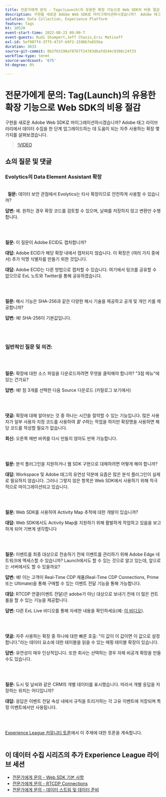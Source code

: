 ```yaml
---
title: 전문가에게 문의 - Tags(Launch)의 유용한 확장 기능으로 Web SDK의 비용 절감
description: 구현을 새로운 Adobe Web SDK로 마이그레이션하시겠습니까?  Adobe 태그 라이브러리에서 데이터 수집을 한 단계 업그레이드하는 데 도움이 되는 자주 사용하는 확장 몇 가지를 살펴보겠습니다.
solution: Data Collection, Experience Platform
feature: Tags
kt: 10528
event-start-time: 2022-08-23 09:00-7
event-guests: Rudi Shumpert,Jeff Chasin,Eric Matisoff
exl-id: 5ef987f4-37f5-473f-b9f2-1598b7e655ba
duration: 3833
source-git-commit: 0b2f63198af8767f24783dbafd244c9398c24f33
workflow-type: tm+mt
source-wordcount: '675'
ht-degree: 0%

---
```


# 전문가에게 문의: Tag(Launch)의 유용한 확장 기능으로 Web SDK의 비용 절감

구현을 새로운 Adobe Web SDK로 마이그레이션하시겠습니까?  Adobe 태그 라이브러리에서 데이터 수집을 한 단계 업그레이드하는 데 도움이 되는 자주 사용하는 확장 몇 가지를 살펴보겠습니다.

>[!VIDEO](https://video.tv.adobe.com/v/346610/?quality=12&learn=on)

## 쇼의 질문 및 댓글

### Evolytics의 Data Element Assistant 확장

<br> 
**질문:** 데이터 보안 관점에서 Evolytics는 타사 확장이므로 안전하게 사용할 수 있습니까?

**답변:** 예. 원하는 경우 확장 코드를 검토할 수 있으며, 날짜를 저장하지 않고 변환만 수행합니다.

<br> 

**질문:** 이 질문이 Adobe ECID도 캡처합니까?

**대답:** Adobe ECID가 해당 확장 내에서 캡처되지 않습니다. 이 확장은 (여러 가지 중에서) 추가 익명 식별자를 만들기 위한 것입니다.

**대답:** Adobe ECID는 다른 방법으로 캡처할 수 있습니다. 여기에서 링크를 공유할 수 없으므로 ExL 노트와 Twitter을 통해 공유하겠습니다.

<br> 

**질문:** 해시 기능은 SHA-256과 같은 다양한 해시 기술을 제공하고 공개 및 개인 키를 제공합니까?

**답변:** 예! SHA-256이 기본값입니다.

<br> 

### 일반적인 질문 및 의견:

<br> 

**질문:** 확장에 대한 소스 파일을 다운로드하려면 무엇을 클릭해야 합니까? &quot;3점 메뉴&quot;에 있는 건가요?

**답변:** 예! 점 3개를 선택한 다음 Source 다운로드 (카탈로그 보기에서)

<br> 

**댓글:** 확장에 대해 알아보는 것 중 하나는 시간을 절약할 수 있는 기능입니다. 많은 사용자가 일부 사용자 지정 코드를 사용하여 *할 수*&#x200B;하는 작업을 하지만 확장명을 사용하면 해당 코드를 작성할 필요가 없습니다.

**회신:** 오른쪽 매번 바퀴를 다시 만들지 않아도 반복 가능합니다.

<br> 

**질문:** 분석 플러그인을 지원하거나 웹 SDK 구현으로 대체하려면 어떻게 해야 합니까?

**대답:** Workspace 및 Adobe 태그의 유연성 덕분에 요즘은 많은 분석 플러그인이 실제로 필요하지 않습니다. 그러나 그렇지 않은 항목은 Web SDK에서 사용하기 위해 적극적으로 마이그레이션되고 있습니다.

<br> 

**질문:** Web SDK를 사용하여 Activity Map 추적에 대한 개발이 있습니까?

**대답:** Web SDK에서도 Activity Map을 지원하기 위해 활발하게 작업하고 있음을 보고하게 되어 기쁘게 생각합니다

<br> 

**질문:** 이벤트를 최종 대상으로 전송하기 전에 이벤트를 관리하기 위해 Adobe Edge 네트워크에 액세스할 수 있습니까? Launch에서도 할 수 있는 것으로 알고 있는데, 앞으로는 서버에서도 할 수 있을까요?

**답변:** 예! 이는 고객이 Real-Time CDP 제품(Real-Time CDP Connections, Prime 또는 Ultimate)을 통해 구매할 수 있는 이벤트 전달 기능을 통해 가능합니다.

**대답:** RTCDP 연결(이벤트 전달)은 adobe가 아닌 대상으로 보내기 전에 더 많은 컨트롤을 할 수 있는 기능을 제공합니다.

**답변:** 다른 ExL Live 비디오를 통해 자세한 내용을 확인하세요(예: [이 비디오](exl-live-episode-06-23-22.md)).

<br> 

**댓글:** 자주 사용하는 확장 중 하나에 대한 빠른 호출: &quot;이 값이 이 값이면 이 값으로 설정합니다.&quot;라는 데이터 요소에 대한 테이블을 읽을 수 있는 매핑 테이블 확장이 있습니다.

**답변:** 유연성이 매우 인상적입니다. 또한 회사는 선택하는 경우 자체 비공개 확장을 만들 수도 있습니다.

<br> 

**질문:** 도시 및 날씨와 같은 CRM의 개별 데이터를 표시했습니다. 따라서 개별 응답을 저장하는 위치는 어디입니까?

**대답:** 응답은 이벤트 전달 속성 내에서 규칙을 트리거하는 각 고유 이벤트에 저장되며 특정 이벤트에서만 사용됩니다.

<br> 

[Experience League 커뮤니티 토론](https://experienceleaguecommunities.adobe.com/t5/adobe-experience-platform/experience-league-live-post-session-discussion-useful-extensions/m-p/542620?profile.language=ko#M240)에서 이 주제에 대한 토론을 계속합니다.
<br> 

## 이 데이터 수집 시리즈의 추가 Experience League 라이브 세션

* [전문가에게 문의 - Web SDK 기본 사항](exl-live-episode-05-26-22.md)
* [전문가에게 문의 - RTCDP Connections](exl-live-episode-06-23-22.md)
* [전문가에게 문의 - 데이터 스트림 및 데이터 준비](exl-live-episode-07-21-22.md)


